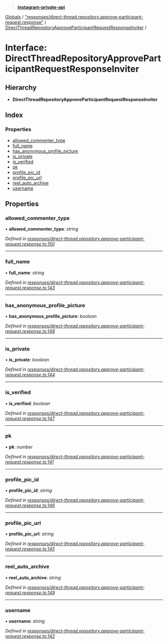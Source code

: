 > **[instagram-private-api](../README.md)**

[Globals](../globals.md) / ["responses/direct-thread.repository.approve-participant-request.response"](../modules/_responses_direct_thread_repository_approve_participant_request_response_.md) / [DirectThreadRepositoryApproveParticipantRequestResponseInviter](_responses_direct_thread_repository_approve_participant_request_response_.directthreadrepositoryapproveparticipantrequestresponseinviter.md) /

# Interface: DirectThreadRepositoryApproveParticipantRequestResponseInviter

## Hierarchy

* **DirectThreadRepositoryApproveParticipantRequestResponseInviter**

## Index

### Properties

* [allowed_commenter_type](_responses_direct_thread_repository_approve_participant_request_response_.directthreadrepositoryapproveparticipantrequestresponseinviter.md#allowed_commenter_type)
* [full_name](_responses_direct_thread_repository_approve_participant_request_response_.directthreadrepositoryapproveparticipantrequestresponseinviter.md#full_name)
* [has_anonymous_profile_picture](_responses_direct_thread_repository_approve_participant_request_response_.directthreadrepositoryapproveparticipantrequestresponseinviter.md#has_anonymous_profile_picture)
* [is_private](_responses_direct_thread_repository_approve_participant_request_response_.directthreadrepositoryapproveparticipantrequestresponseinviter.md#is_private)
* [is_verified](_responses_direct_thread_repository_approve_participant_request_response_.directthreadrepositoryapproveparticipantrequestresponseinviter.md#is_verified)
* [pk](_responses_direct_thread_repository_approve_participant_request_response_.directthreadrepositoryapproveparticipantrequestresponseinviter.md#pk)
* [profile_pic_id](_responses_direct_thread_repository_approve_participant_request_response_.directthreadrepositoryapproveparticipantrequestresponseinviter.md#profile_pic_id)
* [profile_pic_url](_responses_direct_thread_repository_approve_participant_request_response_.directthreadrepositoryapproveparticipantrequestresponseinviter.md#profile_pic_url)
* [reel_auto_archive](_responses_direct_thread_repository_approve_participant_request_response_.directthreadrepositoryapproveparticipantrequestresponseinviter.md#reel_auto_archive)
* [username](_responses_direct_thread_repository_approve_participant_request_response_.directthreadrepositoryapproveparticipantrequestresponseinviter.md#username)

## Properties

###  allowed_commenter_type

• **allowed_commenter_type**: *string*

*Defined in [responses/direct-thread.repository.approve-participant-request.response.ts:150](https://github.com/Nerixyz/instagram-private-api/blob/e5037ee/src/responses/direct-thread.repository.approve-participant-request.response.ts#L150)*

___

###  full_name

• **full_name**: *string*

*Defined in [responses/direct-thread.repository.approve-participant-request.response.ts:143](https://github.com/Nerixyz/instagram-private-api/blob/e5037ee/src/responses/direct-thread.repository.approve-participant-request.response.ts#L143)*

___

###  has_anonymous_profile_picture

• **has_anonymous_profile_picture**: *boolean*

*Defined in [responses/direct-thread.repository.approve-participant-request.response.ts:148](https://github.com/Nerixyz/instagram-private-api/blob/e5037ee/src/responses/direct-thread.repository.approve-participant-request.response.ts#L148)*

___

###  is_private

• **is_private**: *boolean*

*Defined in [responses/direct-thread.repository.approve-participant-request.response.ts:144](https://github.com/Nerixyz/instagram-private-api/blob/e5037ee/src/responses/direct-thread.repository.approve-participant-request.response.ts#L144)*

___

###  is_verified

• **is_verified**: *boolean*

*Defined in [responses/direct-thread.repository.approve-participant-request.response.ts:147](https://github.com/Nerixyz/instagram-private-api/blob/e5037ee/src/responses/direct-thread.repository.approve-participant-request.response.ts#L147)*

___

###  pk

• **pk**: *number*

*Defined in [responses/direct-thread.repository.approve-participant-request.response.ts:141](https://github.com/Nerixyz/instagram-private-api/blob/e5037ee/src/responses/direct-thread.repository.approve-participant-request.response.ts#L141)*

___

###  profile_pic_id

• **profile_pic_id**: *string*

*Defined in [responses/direct-thread.repository.approve-participant-request.response.ts:146](https://github.com/Nerixyz/instagram-private-api/blob/e5037ee/src/responses/direct-thread.repository.approve-participant-request.response.ts#L146)*

___

###  profile_pic_url

• **profile_pic_url**: *string*

*Defined in [responses/direct-thread.repository.approve-participant-request.response.ts:145](https://github.com/Nerixyz/instagram-private-api/blob/e5037ee/src/responses/direct-thread.repository.approve-participant-request.response.ts#L145)*

___

###  reel_auto_archive

• **reel_auto_archive**: *string*

*Defined in [responses/direct-thread.repository.approve-participant-request.response.ts:149](https://github.com/Nerixyz/instagram-private-api/blob/e5037ee/src/responses/direct-thread.repository.approve-participant-request.response.ts#L149)*

___

###  username

• **username**: *string*

*Defined in [responses/direct-thread.repository.approve-participant-request.response.ts:142](https://github.com/Nerixyz/instagram-private-api/blob/e5037ee/src/responses/direct-thread.repository.approve-participant-request.response.ts#L142)*